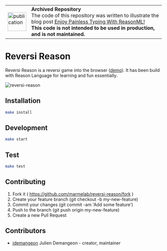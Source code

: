 <table>
        <tr>
            <td><img width="60" src="https://cdnjs.cloudflare.com/ajax/libs/octicons/8.5.0/svg/book.svg" alt="publication" /></td>
            <td><strong>Archived Repository</strong><br />
            The code of this repository was written to illustrate the blog post <a href="https://marmelab.com/blog/2018/04/09/enjoy-painless-typing-with-reason.html">Enjoy Painless Typing With ReasonML!</a><br />
        <strong>This code is not intended to be used in production, and is not maintained.</strong>
        </td>
        </tr>
</table>

# Reversi Reason

Reversi Reason is a reversi game into the browser ([demo](https://marmelab.com/reversi-reason/)).
It has been build with Reason Language for learning and fun essentially.

![reversi-reason](https://github.com/marmelab/reversi-reason/blob/master/reversi-reason.gif)

## Installation

```sh
make install
```

## Development

```sh
make start
```

## Test

```sh
make test
```

## Contributing

1. Fork it ( https://github.com/marmelab/reversi-reason/fork )
2. Create your feature branch (git checkout -b my-new-feature)
3. Commit your changes (git commit -am 'Add some feature')
4. Push to the branch (git push origin my-new-feature)
5. Create a new Pull Request

## Contributors

- [jdemangeon](https://github.com/jdemangeon) Julien Demangeon - creator, maintainer
